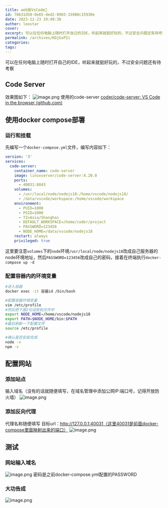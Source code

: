 ```yaml
---
title: web版VsCode🎈
id: 78631d58-0e65-4ed2-8903-15988c15930e
date: 2023-12-23 19:49:38
auther: leostar
cover: 
excerpt: 可以在任何电脑上随时打开自己的IDE，听起来就挺好玩的，不过安全问题还有待考察 Code Server 效果图如下： 使用的code-server coder/code-server VS Code in the browser (github.com) 使用docker compose部署 运行
permalink: /archives/KDjGxP2i
categories:
tags: 
---
```


可以在任何电脑上随时打开自己的IDE，听起来就挺好玩的，不过安全问题还有待考察
## Code Server
效果图如下：
![image.png](https://img.leostar.top/study/20231223192707.png)
使用的code-server
[coder/code-server: VS Code in the browser (github.com)](https://github.com/coder/code-server)

## 使用docker compose部署
### 运行和挂载
先编写一个`docker-compose.yml`文件，编写内容如下：
```yml
version: '3'
services:
  code-server:
    container_name: code-server
    image: linuxserver/code-server:4.20.0
    ports:
      - 40031:8843
    volumes:
      - /usr/local/node/nodejs18:/home/vscode/nodejs18/
      - /data/vscode/workspace:/home/vscode/workspace
    environment:
      - PUID=1000
      - PGID=1000
      - TZ=Asia/Shanghai
      - DEFAULT_WORKSPACE=/home/coder/project
      - PASSWORD=123456
      - NODE_HOME=/data/vscode/nodejs18
    restart: always
    privileged: true
```
这里要注意`volumes`下的`node`环境`/usr/local/node/nodejs18`改成自己服务器的node环境地址，然后`PASSWORD=123456`改成自己的密码，接着在终端执行`docker-compose up -d`

### 配置容器内的环境变量
```bash
#进入容器
docker exec -it 容器id /bin/bash

#配置容器环境变量
vim /etc/profile
#然后把下面2句话放到文件中
export NODE_HOME=/home/vscode/nodejs18
export PATH=$NODE_HOME/bin:$PATH
#最后刷新一下配置文件
source /etc/profile

#确认是否安装完成
node -v
npm -v
```

## 配置网站
### 添加站点
输入域名（没有的话就随便填写，在域名管理中添加公网IP:端口号，记得开放防火墙）
![image.png](https://img.leostar.top/study/20231223193953.png)
### 添加反向代理
代理名称随便填写
目标url：http://127.0.0.1:40031（这里40031是前面docker-compose里面映射出来的端口）
![image.png](https://img.leostar.top/study/20231223194336.png)
## 测试

### 网站输入域名
![image.png](https://img.leostar.top/study/20231223194619.png)
密码是之前docker-compose.yml配置的PASSWORD
### 大功告成
![image.png](https://img.leostar.top/study/20231223194728.png)
